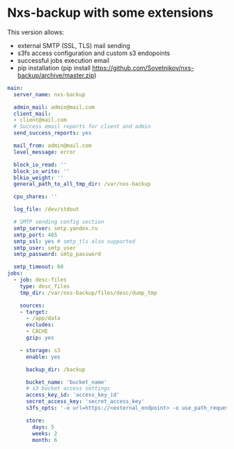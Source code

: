 # Nxs-backup with some extensions

This version allows:
- external SMTP (SSL, TLS) mail sending
- s3fs access configuration and custom s3 endopoints
- successful jobs execution email
- pip installation (pip install https://github.com/Sovetnikov/nxs-backup/archive/master.zip)


```yaml
main:
  server_name: nxs-backup

  admin_mail: admin@mail.com
  client_mail:
  - client@mail.com
  # Success email reports for client and admin
  send_success_reports: yes

  mail_from: admin@mail.com
  level_message: error

  block_io_read: ''
  block_io_write: ''
  blkio_weight: ''
  general_path_to_all_tmp_dir: /var/nxs-backup

  cpu_shares: ''

  log_file: /dev/stdout

  # SMTP sending config section
  smtp_server: smtp.yandex.ru
  smtp_port: 465
  smtp_ssl: yes # smtp_tls also supported
  smtp_user: smtp_user
  smtp_password: smtp_password

  smtp_timeout: 60
jobs:
  - job: desc-files
    type: desc_files
    tmp_dir: /var/nxs-backup/files/desc/dump_tmp

    sources:
    - target:
      - /app/data
      excludes:
      - CACHE
      gzip: yes

    - storage: s3
      enable: yes

      backup_dir: /backup

      bucket_name: 'bucket_name'
      # s3 bucket access settings
      access_key_id: 'access_key_id'
      secret_access_key: 'secret_access_key'
      s3fs_opts: '-o url=https://<external_endpoint> -o use_path_request_style'

      store:
        days: 5
        weeks: 2
        month: 6
```